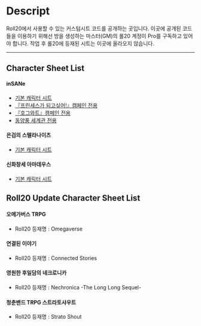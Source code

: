 # Descript
Roll20에서 사용할 수 있는 커스텀시트 코드를 공개하는 곳입니다.
이곳에 공개된 코드들을 이용하기 위해선 방을 생성하는 마스터(GM)의 롤20 계정이 Pro를 구독하고 있어야 합니다.
작업 후 롤20에 등재된 시트는 이곳에 올라오지 않습니다.

* * *

## Character Sheet List
#### inSANe
* [기본 캐릭터 시트](inSANe/insane_BASIC)
* [『프린세스가 되고싶어!』캠페인 전용](inSANe/inSANe_PRINARI)
* [『호그와트』캠페인 전용](inSANe/inSANe_HOGWARTS)
* [동양풍 세계관 전용](inSANe/inSANe_EAST)

#### 은검의 스텔라나이츠
* [기본 캐릭터 시트](stella/stella_BASIC)

#### 신화창세 아마데우스
* [기본 캐릭터 시트](amade/amade_BASIC)


## Roll20 Update Character Sheet List
#### 오메가버스 TRPG
* Roll20 등재명 : Omegaverse

#### 연결된 이야기
* Roll20 등재명 : Connected Stories

#### 영원한 후일담의 네크로니카
* Roll20 등재명 : Nechronica -The Long Long Sequel-

#### 청춘밴드 TRPG 스트라토샤우트
* Roll20 등재명 : Strato Shout
